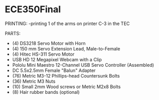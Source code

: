 # ECE350Final

PRINTING:
-printing 1 of the arms on printer C-3 in the TEC

PARTS:
- (4) DS3218 Servo Motor with Horn
- (4) 150 mm Servo Extension Lead, Male-to-Female
- (4) Hitec HS-311 Servo Motor
- USB HD 12 Megapixel Webcam with a Clip
- Pololu Mini Maestro 12-Channel USB Servo Controller (Assembled)
- DC 5.5x2.5mm Female "Balun" Adapter
- (76) Metric M3-12 Phillips-head Countersunk Bolts
- (36) Metric M3 Nuts
- (10) Small 2mm Wood screws or Metric M2x8 Bolts
- (8) Hair rubber bands (optional)

